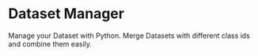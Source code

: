 # Dataset Manager
 Manage your Dataset with Python. Merge Datasets with different class ids and combine them easily.
